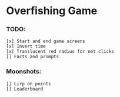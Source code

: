 # Overfishing Game

### TODO:
	[x] Start and end game screens
	[x] Invert time
	[x] Translucent red radius for net clicks
	[] Facts and prompts

### Moonshots:
	[] Lirp on points
	[] Leaderboard
